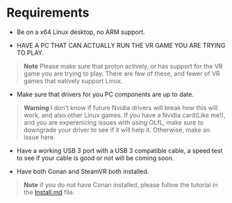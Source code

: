 # Requirements

- Be on a x64 Linux desktop, no ARM support.

- HAVE A PC THAT CAN ACTUALLY RUN THE VR GAME YOU ARE TRYING TO PLAY.

> **Note**
> Please make sure that proton actively, or has support for the VR game you are trying to play.
> There are few of these, and fewer of VR games that natively support Linux.

- Make sure that drivers for you PC components are up to date.

> **Warning**
> I don't know if future Nvidia drivers will break how this will work, and also other Linux games.
> If you have a Nvidia card(Like me!), and you are experenicing issues with using OLfL, make sure to downgrade your driver to see if it will help it. Otherwise, make an issue here.

- Have a working USB 3 port with a USB 3 compatible cable, a speed test to see if your cable is good or not will be coming soon.

- Have both Conan and SteamVR both installed.

> **Note** if you do not have Conan installed, please follow the tutorial in the [Install.md](Install.md) file.
